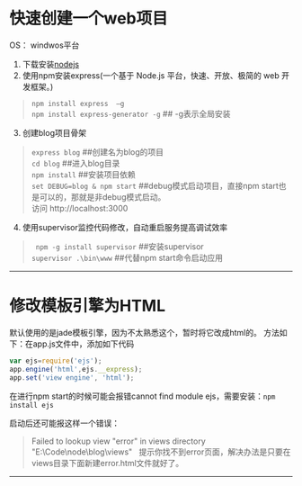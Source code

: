 # 快速创建一个web项目
OS： windwos平台  
1. 下载安装[nodejs](http://nodejs.cn/download/)
2. 使用npm安装express(一个基于 Node.js 平台，快速、开放、极简的 web 开发框架。)  
> `npm install express  –g`   
> `npm install express-generator -g`  ## -g表示全局安装
   
3. 创建blog项目骨架  
> `express blog` ##创建名为blog的项目  
> `cd blog`      ##进入blog目录  
> `npm install`  ##安装项目依赖   
> `set DEBUG=blog & npm start`  ##debug模式启动项目，直接npm start也是可以的，那就是非debug模式启动。  
> 访问 http://localhost:3000   

4. 使用supervisor监控代码修改，自动重启服务提高调试效率  
> ` npm -g install supervisor`  ##安装supervisor  
> `supervisor .\bin\www`  ##代替npm start命令启动应用  

--- 

# 修改模板引擎为HTML
默认使用的是jade模板引擎，因为不太熟悉这个，暂时将它改成html的。
方法如下：在app.js文件中，添加如下代码
```javascript
var ejs=require('ejs');
app.engine('html',ejs.__express);
app.set('view engine', 'html');
```
在进行npm start的时候可能会报错cannot find module ejs，需要安装：`npm install ejs`  

启动后还可能报这样一个错误：  
> Failed to lookup view "error" in views directory "E:\Code\node\blog\views"  
提示你找不到error页面，解决办法是只要在views目录下面新建error.html文件就好了。
---
